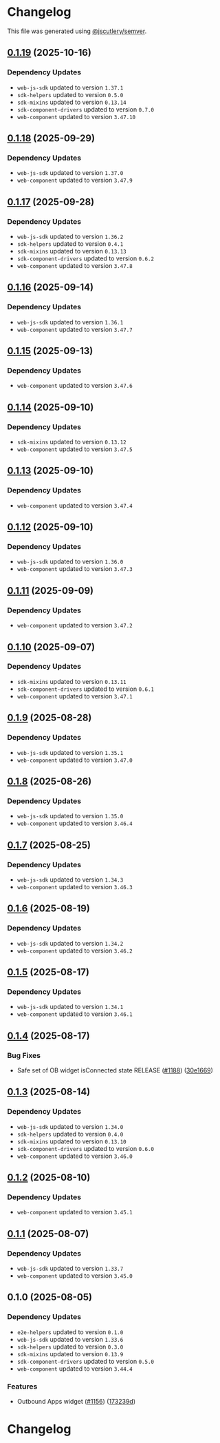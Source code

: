 # Changelog

This file was generated using [@jscutlery/semver](https://github.com/jscutlery/semver).

## [0.1.19](https://github.com/descope/descope-js/compare/outbound-applications-widget-0.1.18...outbound-applications-widget-0.1.19) (2025-10-16)

### Dependency Updates

* `web-js-sdk` updated to version `1.37.1`
* `sdk-helpers` updated to version `0.5.0`
* `sdk-mixins` updated to version `0.13.14`
* `sdk-component-drivers` updated to version `0.7.0`
* `web-component` updated to version `3.47.10`
## [0.1.18](https://github.com/descope/descope-js/compare/outbound-applications-widget-0.1.17...outbound-applications-widget-0.1.18) (2025-09-29)

### Dependency Updates

* `web-js-sdk` updated to version `1.37.0`
* `web-component` updated to version `3.47.9`
## [0.1.17](https://github.com/descope/descope-js/compare/outbound-applications-widget-0.1.16...outbound-applications-widget-0.1.17) (2025-09-28)

### Dependency Updates

* `web-js-sdk` updated to version `1.36.2`
* `sdk-helpers` updated to version `0.4.1`
* `sdk-mixins` updated to version `0.13.13`
* `sdk-component-drivers` updated to version `0.6.2`
* `web-component` updated to version `3.47.8`
## [0.1.16](https://github.com/descope/descope-js/compare/outbound-applications-widget-0.1.15...outbound-applications-widget-0.1.16) (2025-09-14)

### Dependency Updates

* `web-js-sdk` updated to version `1.36.1`
* `web-component` updated to version `3.47.7`
## [0.1.15](https://github.com/descope/descope-js/compare/outbound-applications-widget-0.1.14...outbound-applications-widget-0.1.15) (2025-09-13)

### Dependency Updates

* `web-component` updated to version `3.47.6`
## [0.1.14](https://github.com/descope/descope-js/compare/outbound-applications-widget-0.1.13...outbound-applications-widget-0.1.14) (2025-09-10)

### Dependency Updates

* `sdk-mixins` updated to version `0.13.12`
* `web-component` updated to version `3.47.5`
## [0.1.13](https://github.com/descope/descope-js/compare/outbound-applications-widget-0.1.12...outbound-applications-widget-0.1.13) (2025-09-10)

### Dependency Updates

* `web-component` updated to version `3.47.4`
## [0.1.12](https://github.com/descope/descope-js/compare/outbound-applications-widget-0.1.11...outbound-applications-widget-0.1.12) (2025-09-10)

### Dependency Updates

* `web-js-sdk` updated to version `1.36.0`
* `web-component` updated to version `3.47.3`
## [0.1.11](https://github.com/descope/descope-js/compare/outbound-applications-widget-0.1.10...outbound-applications-widget-0.1.11) (2025-09-09)

### Dependency Updates

* `web-component` updated to version `3.47.2`
## [0.1.10](https://github.com/descope/descope-js/compare/outbound-applications-widget-0.1.9...outbound-applications-widget-0.1.10) (2025-09-07)

### Dependency Updates

* `sdk-mixins` updated to version `0.13.11`
* `sdk-component-drivers` updated to version `0.6.1`
* `web-component` updated to version `3.47.1`
## [0.1.9](https://github.com/descope/descope-js/compare/outbound-applications-widget-0.1.8...outbound-applications-widget-0.1.9) (2025-08-28)

### Dependency Updates

* `web-js-sdk` updated to version `1.35.1`
* `web-component` updated to version `3.47.0`
## [0.1.8](https://github.com/descope/descope-js/compare/outbound-applications-widget-0.1.7...outbound-applications-widget-0.1.8) (2025-08-26)

### Dependency Updates

* `web-js-sdk` updated to version `1.35.0`
* `web-component` updated to version `3.46.4`
## [0.1.7](https://github.com/descope/descope-js/compare/outbound-applications-widget-0.1.6...outbound-applications-widget-0.1.7) (2025-08-25)

### Dependency Updates

* `web-js-sdk` updated to version `1.34.3`
* `web-component` updated to version `3.46.3`
## [0.1.6](https://github.com/descope/descope-js/compare/outbound-applications-widget-0.1.5...outbound-applications-widget-0.1.6) (2025-08-19)

### Dependency Updates

* `web-js-sdk` updated to version `1.34.2`
* `web-component` updated to version `3.46.2`
## [0.1.5](https://github.com/descope/descope-js/compare/outbound-applications-widget-0.1.4...outbound-applications-widget-0.1.5) (2025-08-17)

### Dependency Updates

* `web-js-sdk` updated to version `1.34.1`
* `web-component` updated to version `3.46.1`
## [0.1.4](https://github.com/descope/descope-js/compare/outbound-applications-widget-0.1.3...outbound-applications-widget-0.1.4) (2025-08-17)


### Bug Fixes

* Safe set of OB widget isConnected state RELEASE ([#1188](https://github.com/descope/descope-js/issues/1188)) ([30e1669](https://github.com/descope/descope-js/commit/30e16692965ba5e6c2a2384e49f0a56373759402))

## [0.1.3](https://github.com/descope/descope-js/compare/outbound-applications-widget-0.1.2...outbound-applications-widget-0.1.3) (2025-08-14)

### Dependency Updates

* `web-js-sdk` updated to version `1.34.0`
* `sdk-helpers` updated to version `0.4.0`
* `sdk-mixins` updated to version `0.13.10`
* `sdk-component-drivers` updated to version `0.6.0`
* `web-component` updated to version `3.46.0`
## [0.1.2](https://github.com/descope/descope-js/compare/outbound-applications-widget-0.1.1...outbound-applications-widget-0.1.2) (2025-08-10)

### Dependency Updates

* `web-component` updated to version `3.45.1`
## [0.1.1](https://github.com/descope/descope-js/compare/outbound-applications-widget-0.1.0...outbound-applications-widget-0.1.1) (2025-08-07)

### Dependency Updates

* `web-js-sdk` updated to version `1.33.7`
* `web-component` updated to version `3.45.0`
## 0.1.0 (2025-08-05)

### Dependency Updates

* `e2e-helpers` updated to version `0.1.0`
* `web-js-sdk` updated to version `1.33.6`
* `sdk-helpers` updated to version `0.3.0`
* `sdk-mixins` updated to version `0.13.9`
* `sdk-component-drivers` updated to version `0.5.0`
* `web-component` updated to version `3.44.4`

### Features

* Outbound Apps widget ([#1156](https://github.com/descope/descope-js/issues/1156)) ([173239d](https://github.com/descope/descope-js/commit/173239d5e11803a07b691297474084e10b7eeece))

# Changelog
